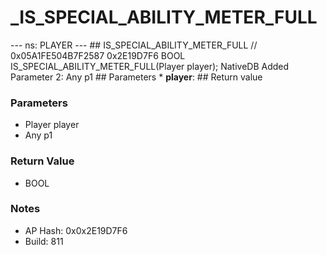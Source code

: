 # _IS_SPECIAL_ABILITY_METER_FULL

--- ns: PLAYER --- ## IS_SPECIAL_ABILITY_METER_FULL  // 0x05A1FE504B7F2587 0x2E19D7F6 BOOL IS_SPECIAL_ABILITY_METER_FULL(Player player);  NativeDB Added Parameter 2: Any p1  ## Parameters * **player**:  ## Return value

### Parameters
* Player player
* Any p1

### Return Value
* BOOL

### Notes
* AP Hash: 0x0x2E19D7F6
* Build: 811

